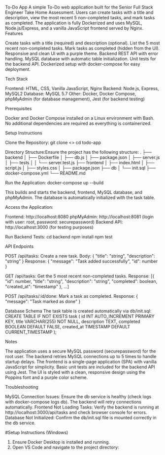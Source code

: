 To-Do App
A simple To-Do web application built for the Senior Full Stack Engineer Take Home Assessment. Users can create tasks with a title and description, view the most recent 5 non-completed tasks, and mark tasks as completed. The application is fully Dockerized and uses MySQL, Node.js/Express, and a vanilla JavaScript frontend served by Nginx.
Features

Create tasks with a title (required) and description (optional).
List the 5 most recent non-completed tasks.
Mark tasks as completed (hidden from the UI).
Responsive and clean UI with a purple theme.
Backend REST API with error handling.
MySQL database with automatic table initialization.
Unit tests for the backend API.
Dockerized setup with docker-compose for easy deployment.

Tech Stack

Frontend: HTML, CSS, Vanilla JavaScript, Nginx
Backend: Node.js, Express, MySQL2
Database: MySQL 5.7
Other: Docker, Docker Compose, phpMyAdmin (for database management), Jest (for backend testing)

Prerequisites

Docker and Docker Compose installed on a Linux environment with Bash.
No additional dependencies are required as everything is containerized.

Setup Instructions

Clone the Repository:
git clone <>
cd todo-app


Directory Structure:Ensure the project has the following structure:
.
├── backend
│   ├── Dockerfile
│   ├── db.js
│   ├── package.json
│   ├── server.js
│   ├── tests
│   │   └── server.test.js
├── frontend
│   ├── index.html
│   ├── script.js
│   ├── styles.css
│   ├── package.json
├── db
│   └── init.sql
├── docker-compose.yml
└── README.md


Run the Application:
docker-compose up --build


This builds and starts the backend, frontend, MySQL database, and phpMyAdmin.
The database is automatically initialized with the task table.


Access the Application:

Frontend: http://localhost:8080
phpMyAdmin: http://localhost:8081 (login with user: root, password: securepassword)
Backend API: http://localhost:3000 (for testing purposes)


Run Backend Tests:
cd backend
npm install
npm test



API Endpoints

POST /api/tasks: Create a new task.
Body: { "title": "string", "description": "string" }
Response: { "message": "Task added successfully", "id": number }


GET /api/tasks: Get the 5 most recent non-completed tasks.
Response: [{ "id": number, "title": "string", "description": "string", "completed": boolean, "created_at": "timestamp" }, ...]


POST /api/tasks/:id/done: Mark a task as completed.
Response: { "message": "Task marked as done" }



Database Schema
The task table is created automatically via db/init.sql:
CREATE TABLE IF NOT EXISTS task (
  id INT AUTO_INCREMENT PRIMARY KEY,
  title VARCHAR(255) NOT NULL,
  description TEXT,
  completed BOOLEAN DEFAULT FALSE,
  created_at TIMESTAMP DEFAULT CURRENT_TIMESTAMP
);

Notes

The application uses a secure MySQL password (securepassword) for the root user.
The backend retries MySQL connections up to 5 times to handle startup delays.
The frontend is a single-page application (SPA) with vanilla JavaScript for simplicity.
Basic unit tests are included for the backend API using Jest.
The UI is styled with a clean, responsive design using the Poppins font and a purple color scheme.

Troubleshooting

MySQL Connection Issues: Ensure the db service is healthy (check logs with docker-compose logs db). The backend will retry connections automatically.
Frontend Not Loading Tasks: Verify the backend is running at http://localhost:3000/api/tasks and check browser console for errors.
Database Not Initialized: Confirm the db/init.sql file is mounted correctly in the db service.

#Setup Instructions (Windows)
1. Ensure Docker Desktop is installed and running.
2. Open VS Code and navigate to the project directory:
